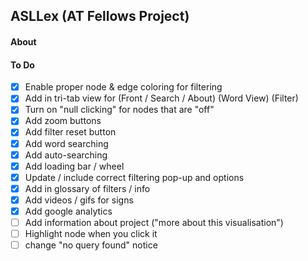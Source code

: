 ## ASLLex (AT Fellows Project)

#### About

#### To Do
- [x] Enable proper node & edge coloring for filtering
- [x] Add in tri-tab view for (Front / Search / About) (Word View) (Filter)
- [x] Turn on "null clicking" for nodes that are "off"
- [x] Add zoom buttons
- [x] Add filter reset button
- [x] Add word searching
- [x] Add auto-searching
- [x] Add loading bar / wheel
- [x] Update / include correct filtering pop-up and options
- [x] Add in glossary of filters / info
- [x] Add videos / gifs for signs
- [x] Add google analytics
- [ ] Add information about project ("more about this visualisation")
- [ ] Highlight node when you click it
- [ ] change "no query found" notice
